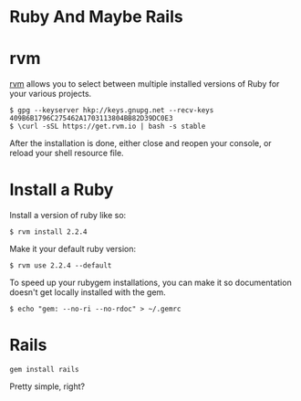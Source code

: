 # Ruby And Maybe Rails

# rvm

[rvm](https://rvm.io) allows you to select between multiple installed versions of Ruby for your various projects.

```shell
$ gpg --keyserver hkp://keys.gnupg.net --recv-keys 409B6B1796C275462A1703113804BB82D39DC0E3
$ \curl -sSL https://get.rvm.io | bash -s stable
```

After the installation is done, either close and reopen your console, or reload your shell resource file.

# Install a Ruby

Install a version of ruby like so:

```shell
$ rvm install 2.2.4
```

Make it your default ruby version:

```shell
$ rvm use 2.2.4 --default
```

To speed up your rubygem installations, you can make it so documentation doesn't get locally installed with the gem.

```shell
$ echo "gem: --no-ri --no-rdoc" > ~/.gemrc
```

# Rails

```shell
gem install rails
```

Pretty simple, right?
